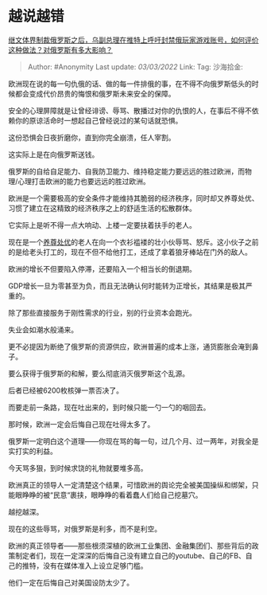 # 越说越错
[继文体界制裁俄罗斯之后，乌副总理在推特上呼吁封禁俄玩家游戏账号，如何评价这种做法？对俄罗斯有多大影响？](https://www.zhihu.com/question/519785203/answer/2373582002)

> Author: #Anonymity
> Last update: *03/03/2022*
> Link:
> Tag:
> 沙海拾金:

欧洲现在说的每一句仇俄的话、做的每一件排俄的事，在不得不向俄罗斯低头的时候都会变成代价昂贵的悔恨和俄罗斯未来安全的保障。

安全的心理屏障就是让曾经诽谤、辱骂、散播过对你的仇恨的人，在事后不得不依赖你的原谅活命时一想起自己曾经说过的某句话就恐惧。

这份恐惧会日夜折磨你，直到你完全崩溃，任人宰割。

这实际上是在向俄罗斯送钱。

俄罗斯的自给自足能力、自我防卫能力、维持稳定能力要远远的胜过欧洲，而物理/心理打击欧洲的能力也要远远的胜过欧洲。

欧洲是一个需要极高的安全条件才能维持其脆弱的经济秩序，同时却又养尊处优、习惯了建立在这精致的经济秩序之上的舒适生活的松散群体。

它实际上是听不得一点大响动、上楼一定要扶着扶手的老人。

现在是一个[养尊处优](https://www.zhihu.com/search?q=%E5%85%BB%E5%B0%8A%E5%A4%84%E4%BC%98&search_source=Entity&hybrid_search_source=Entity&hybrid_search_extra=%7B%22sourceType%22%3A%22answer%22%2C%22sourceId%22%3A2373582002%7D)的老人在向一个衣衫褴褛的壮小伙辱骂、怒斥。这小伙子之前的是给老头打工的，现在不但不给他打工，还成了拿着狼牙棒站在门外的敌人。

欧洲的增长不但要陷入停滞，还要陷入一个相当长的倒退期。

GDP增长一旦为零甚至为负，而且无法确认何时能转为正增长，其结果是极其严重的。

除了那些直接服务于刚性需求的行业，别的行业资本会跑光。

失业会如潮水般涌来。

更不必提因为断绝了俄罗斯的资源供应，欧洲普遍的成本上涨，通货膨胀会淹到鼻子。

要么获得于俄罗斯的和解，要么彻底消灭俄罗斯这个乱源。

后者已经被6200枚核弹一票否决了。

而要走前一条路，现在吐出来的，到时候只能一勺一勺的咽回去。

那时候，欧洲一定会后悔自己现在吐得太多了。

俄罗斯一定明白这个道理——你现在骂的每一句，过几个月、过一两年，对我全是实打实的利益。

今天骂多狠，到时候求饶的礼物就要堆多高。

欧洲真正的领导人一定清楚这个结果，可惜欧洲的舆论完全被美国操纵和绑架，只能眼睁睁的被“民意“裹挟，眼睁睁的看着蠢人们给自己挖墓穴。

越挖越深。

现在的这些辱骂，对俄罗斯是利多，而不是利空。

欧洲的真正领导者——那些根须深植的欧洲工业集团、金融集团们、那些背后的政策制定者们，现在一定深深的后悔自己没有建立自己的youtube、自己的FB、自己的推特，没有在媒体准入上设立足够门槛。

他们一定在后悔自己对美国设防太少了。
